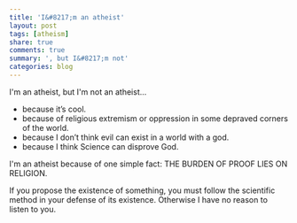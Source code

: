 ```yaml
---
title: 'I&#8217;m an atheist'
layout: post
tags: [atheism]
share: true
comments: true
summary: ', but I&#8217;m not'
categories: blog
---
```

I'm an atheist, but I'm not an atheist...

*   because it&#8217;s cool.
*   because of religious extremism or oppression in some depraved corners of the world.
*   because I don&#8217;t think evil can exist in a world with a god.
*   because I think Science can disprove God.


I'm an atheist because of one simple fact: THE BURDEN OF PROOF LIES ON RELIGION.

If you propose the existence of something, you must follow the scientific method in your defense of its existence. Otherwise I have no reason to listen to you.